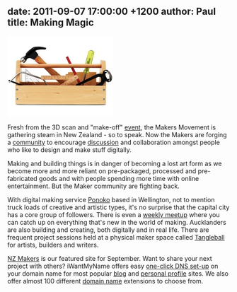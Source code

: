 date: 2011-09-07 17:00:00 +1200
author: Paul
title: Making Magic
----

![toolbox.jpg](/media/2011-09-07-toolbox.jpg)

Fresh from the 3D scan and "make-off" [event](http://www.makers.org.nz/2011/08/15/3d-scan-and-print-showdown/), the Makers Movement is gathering steam in New Zealand - so to speak. Now the Makers are forging a [community](http://www.makers.org.nz/) to encourage [discussion](http://archived.link/http://makers.org.nz/forums/) and collaboration amongst people who like to design and make stuff digitally. 

Making and building things is in danger of becoming a lost art form as we become more and more reliant on pre-packaged, processed and pre-fabricated goods and with people spending more time with online entertainment. But the Maker community are fighting back.

With digital making service [Ponoko](http://ponoko.com/) based in Wellington, not to mention truck loads of creative and artistic types, it's no surprise that the capital city has a core group of followers. There is even a [weekly meetup](http://www.meetup.com/WellingtonMakers/) where you can catch up on everything that's new in the world of making. Aucklanders are also building and creating, both digitally and in real life. There are frequent project sessions held at a physical maker space called [Tangleball](http://www.tangleball.org.nz/) for artists, builders and writers.

[NZ Makers](http://www.makers.org.nz/) is our featured site for September. Want to share your next project with others? iWantMyName offers easy [one-click DNS set-up](https://iwantmyname.co.nz/services) on your domain name for most popular [blog](https://iwantmyname.co.nz/services/blog-hosting/) and [personal profile](https://iwantmyname.co.nz/services/personal-profile/) sites. We also offer almost 100 different [domain name](https://iwantmyname.co.nz/domains) extensions to choose from.
